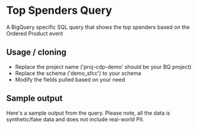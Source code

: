 # Top Spenders Query

A BigQuery specific SQL query that shows the top spenders based on the Ordered Product event

## Usage / cloning

- Replace the project name ('proj-cdp-demo' should be your BQ project)
- Replace the schema ('demo_sfcc') to your schema 
- Modify the fields pulled based on your need

## Sample output 
Here's a sample output from the query. Please note, all the data is synthetic/fake data and does not include real-world PII.